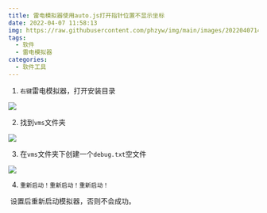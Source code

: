 ```yaml
---
title: 雷电模拟器使用auto.js打开指针位置不显示坐标
date: 2022-04-07 11:58:13
img: https://raw.githubusercontent.com/phzyw/img/main/images/202204071446356.jpg
tags: 
  - 软件
  - 雷电模拟器
categories: 
  - 软件工具
---
```




1.  `右键`雷电模拟器，打开安装目录

![](https://cdn.jsdelivr.net/gh/phzyw/img/images/202203300040696.png)

2. 找到`vms`文件夹

![](https://cdn.jsdelivr.net/gh/phzyw/img/images/202203300040654.png)

3. 在`vms`文件夹下创建一个`debug.txt`空文件

![](https://cdn.jsdelivr.net/gh/phzyw/img/images/202203300045846.png)

4. `重新启动！重新启动！重新启动！`

​	设置后重新启动模拟器，否则不会成功。